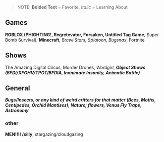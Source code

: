 > NOTE: **Bolded Text** = Favorite, *Italic* = Learning About

## Games

**ROBLOX (PHIGHTING!, Regretevator, Forsaken, Untitled Tag Game**, Super Bomb Survival), **Minecraft**, *Brawl Stars, Splatoon, Bugsnax*, Fortnite

## Shows

The Amazing Digital Circus, Murder Drones, *Wordgirl*, ***Object Shows (BFDI/XFOHV/TPOT/BFDIA, Inanimate Insanity, Animatic Battle)***

## General

***Bugs/Insects, or any kind of weird critters for that matter (Bees, Moths, Centipedes, Orchid Mantises)***, ***Nature; flowers, Venus Fly Traps***, ***Astronomy***

### other

**MEN!!!! /silly**, stargazing/cloudgazing
